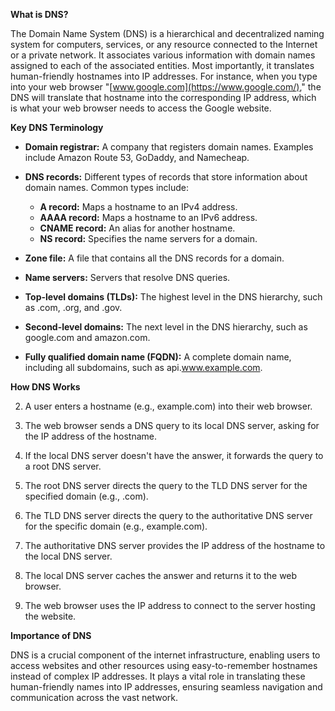 
**What is DNS?**

The Domain Name System (DNS) is a hierarchical and decentralized naming system for computers, services, or any resource connected to the Internet or a private network. It associates various information with domain names assigned to each of the associated entities. Most importantly, it translates human-friendly hostnames into IP addresses. For instance, when you type into your web browser "[www.google.com](https://www.google.com/)," the DNS will translate that hostname into the corresponding IP address, which is what your web browser needs to access the Google website.

**Key DNS Terminology**

- **Domain registrar:** A company that registers domain names. Examples include Amazon Route 53, GoDaddy, and Namecheap.
    
- **DNS records:** Different types of records that store information about domain names. Common types include:
    
    - **A record:** Maps a hostname to an IPv4 address.
    - **AAAA record:** Maps a hostname to an IPv6 address.
    - **CNAME record:** An alias for another hostname.
    - **NS record:** Specifies the name servers for a domain.
    
- **Zone file:** A file that contains all the DNS records for a domain.
    
- **Name servers:** Servers that resolve DNS queries.
    
- **Top-level domains (TLDs):** The highest level in the DNS hierarchy, such as .com, .org, and .gov.
    
- **Second-level domains:** The next level in the DNS hierarchy, such as google.com and amazon.com.
    
- **Fully qualified domain name (FQDN):** A complete domain name, including all subdomains, such as api.www.example.com.
    

**How DNS Works**

2. A user enters a hostname (e.g., example.com) into their web browser.
    
4. The web browser sends a DNS query to its local DNS server, asking for the IP address of the hostname.
    
6. If the local DNS server doesn't have the answer, it forwards the query to a root DNS server.
    
8. The root DNS server directs the query to the TLD DNS server for the specified domain (e.g., .com).
    
10. The TLD DNS server directs the query to the authoritative DNS server for the specific domain (e.g., example.com).
    
12. The authoritative DNS server provides the IP address of the hostname to the local DNS server.
    
14. The local DNS server caches the answer and returns it to the web browser.
    
16. The web browser uses the IP address to connect to the server hosting the website.
    

**Importance of DNS**

DNS is a crucial component of the internet infrastructure, enabling users to access websites and other resources using easy-to-remember hostnames instead of complex IP addresses. It plays a vital role in translating these human-friendly names into IP addresses, ensuring seamless navigation and communication across the vast network.